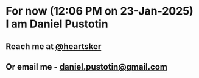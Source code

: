 # For now (12:06 PM on 23-Jan-2025) I am Daniel Pustotin
## Reach me at [@heartsker](https://t.me/heartsker)
## Or email me - daniel.pustotin@gmail.com
